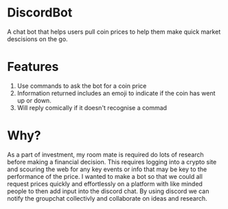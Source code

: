 # DiscordBot
A chat bot that helps users pull coin prices to help them make quick market descisions on the go.

# Features
1) Use commands to ask the bot for a coin price
2) Information returned includes an emoji to indicate if the coin has went up or down.
3) Will reply comically if it doesn't recognise a commad

# Why?
As a part of investment, my room mate is required do lots of research before making a financial decision.
This requires logging into a crypto site and scouring the web for any key events or info that may be key to the performance of the price.
I wanted to make a bot so that we could all request prices quickly and effortlessly on a platform with like minded people to then add input into
the discord chat. By using discord we can notify the groupchat collectivly and collaborate on ideas and research.



